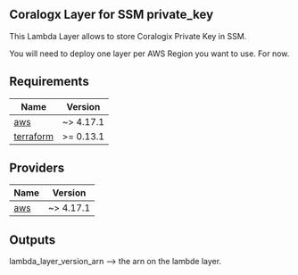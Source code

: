## Coralogx Layer for SSM private_key

This Lambda Layer allows to store Coralogix Private Key in SSM. 

You will need to deploy one layer per AWS Region you want to use. For now.

## Requirements 

| Name | Version |
|------|---------|
| <a name="requirement_aws"></a> [aws](#requirement\_aws) | ~> 4.17.1 |
| <a name="requirement_terraform"></a> [terraform](#requirement\_terraform) | >= 0.13.1 |

## Providers

| Name | Version |
|------|---------|
| <a name="provider_aws"></a> [aws](#provider\_aws) | ~> 4.17.1 |

## Outputs

lambda_layer_version_arn --> the arn on the lambde layer.

